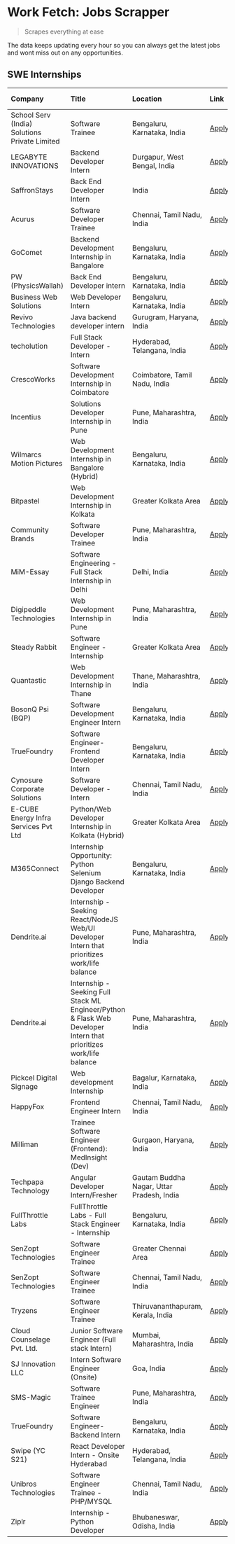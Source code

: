 # Work Fetch: Jobs Scrapper
> Scrapes everything at ease

The data keeps updating every hour so you can always get the latest jobs and wont miss out on any opportunities.

## SWE Internships
<!--START_SECTION:workfetch-->
| Company                                       | Title                                                                                                              | Location                                  | Link                                                                                                                                                                                                                                                                                                                          | Date Posted   |
|:----------------------------------------------|:-------------------------------------------------------------------------------------------------------------------|:------------------------------------------|:------------------------------------------------------------------------------------------------------------------------------------------------------------------------------------------------------------------------------------------------------------------------------------------------------------------------------|:--------------|
| School Serv (India) Solutions Private Limited | Software Trainee                                                                                                   | Bengaluru, Karnataka, India               | [Apply](https://in.linkedin.com/jobs/view/software-trainee-at-school-serv-india-solutions-private-limited-3909028811?position=43&pageNum=0&refId=e8X0yHrmF8zuArwff3ecJQ%3D%3D&trackingId=XW43fYRevKWgByYgnRq%2FxQ%3D%3D&trk=public_jobs_jserp-result_search-card)                                                             | 2024-04-25    |
| LEGABYTE INNOVATIONS                          | Backend Developer Intern                                                                                           | Durgapur, West Bengal, India              | [Apply](https://in.linkedin.com/jobs/view/backend-developer-intern-at-legabyte-innovations-3909245013?position=56&pageNum=0&refId=e8X0yHrmF8zuArwff3ecJQ%3D%3D&trackingId=TBdG3W7zvfcQQXbEybIazQ%3D%3D&trk=public_jobs_jserp-result_search-card)                                                                              | 2024-04-24    |
| SaffronStays                                  | Back End Developer Intern                                                                                          | India                                     | [Apply](https://in.linkedin.com/jobs/view/back-end-developer-intern-at-saffronstays-3904615385?position=8&pageNum=0&refId=e8X0yHrmF8zuArwff3ecJQ%3D%3D&trackingId=kHAeMSYmZlA9z8sbp8xzug%3D%3D&trk=public_jobs_jserp-result_search-card)                                                                                      | 2024-04-23    |
| Acurus                                        | Software Developer Trainee                                                                                         | Chennai, Tamil Nadu, India                | [Apply](https://in.linkedin.com/jobs/view/software-developer-trainee-at-acurus-3907363844?position=21&pageNum=0&refId=e8X0yHrmF8zuArwff3ecJQ%3D%3D&trackingId=YrTKzjzlGYZGJG6RDjSi2g%3D%3D&trk=public_jobs_jserp-result_search-card)                                                                                          | 2024-04-23    |
| GoComet                                       | Backend Development Internship in Bangalore                                                                        | Bengaluru, Karnataka, India               | [Apply](https://in.linkedin.com/jobs/view/backend-development-internship-in-bangalore-at-gocomet-3908958124?position=54&pageNum=0&refId=e8X0yHrmF8zuArwff3ecJQ%3D%3D&trackingId=ZMsSRQhBzH10A0Y7jSsUhg%3D%3D&trk=public_jobs_jserp-result_search-card)                                                                        | 2024-04-23    |
| PW (PhysicsWallah)                            | Back End Developer intern                                                                                          | Bengaluru, Karnataka, India               | [Apply](https://in.linkedin.com/jobs/view/back-end-developer-intern-at-pw-physicswallah-3907293630?position=20&pageNum=0&refId=e8X0yHrmF8zuArwff3ecJQ%3D%3D&trackingId=fZEOyvyIGZ0oKqFD5zzfjQ%3D%3D&trk=public_jobs_jserp-result_search-card)                                                                                 | 2024-04-22    |
| Business Web Solutions                        | Web Developer Intern                                                                                               | Bengaluru, Karnataka, India               | [Apply](https://in.linkedin.com/jobs/view/web-developer-intern-at-business-web-solutions-3906717928?position=15&pageNum=0&refId=e8X0yHrmF8zuArwff3ecJQ%3D%3D&trackingId=Gc8XgZWf8aqM%2FnBcCMqX%2Bw%3D%3D&trk=public_jobs_jserp-result_search-card)                                                                            | 2024-04-20    |
| Revivo Technologies                           | Java backend developer intern                                                                                      | Gurugram, Haryana, India                  | [Apply](https://in.linkedin.com/jobs/view/java-backend-developer-intern-at-revivo-technologies-3906034446?position=23&pageNum=0&refId=e8X0yHrmF8zuArwff3ecJQ%3D%3D&trackingId=HU7ztxJXZSH%2BIdCXfs8P%2Bg%3D%3D&trk=public_jobs_jserp-result_search-card)                                                                      | 2024-04-19    |
| techolution                                   | Full Stack Developer - Intern                                                                                      | Hyderabad, Telangana, India               | [Apply](https://in.linkedin.com/jobs/view/full-stack-developer-intern-at-techolution-3904814977?position=24&pageNum=0&refId=e8X0yHrmF8zuArwff3ecJQ%3D%3D&trackingId=pO7IBdzg%2BLTqD0owR9Z04g%3D%3D&trk=public_jobs_jserp-result_search-card)                                                                                  | 2024-04-18    |
| CrescoWorks                                   | Software Development Internship in Coimbatore                                                                      | Coimbatore, Tamil Nadu, India             | [Apply](https://in.linkedin.com/jobs/view/software-development-internship-in-coimbatore-at-crescoworks-3904327953?position=4&pageNum=0&refId=e8X0yHrmF8zuArwff3ecJQ%3D%3D&trackingId=kNiIU5n%2Bta1r8kUGm%2B1KoQ%3D%3D&trk=public_jobs_jserp-result_search-card)                                                               | 2024-04-17    |
| Incentius                                     | Solutions Developer Internship in Pune                                                                             | Pune, Maharashtra, India                  | [Apply](https://in.linkedin.com/jobs/view/solutions-developer-internship-in-pune-at-incentius-3904329499?position=12&pageNum=0&refId=e8X0yHrmF8zuArwff3ecJQ%3D%3D&trackingId=W%2FTX63oHqJvCiGG22ypL1w%3D%3D&trk=public_jobs_jserp-result_search-card)                                                                         | 2024-04-17    |
| Wilmarcs Motion Pictures                      | Web Development Internship in Bangalore (Hybrid)                                                                   | Bengaluru, Karnataka, India               | [Apply](https://in.linkedin.com/jobs/view/web-development-internship-in-bangalore-hybrid-at-wilmarcs-motion-pictures-3904333111?position=27&pageNum=0&refId=e8X0yHrmF8zuArwff3ecJQ%3D%3D&trackingId=zwdTBjjFl%2BVZVQfUYMX4IQ%3D%3D&trk=public_jobs_jserp-result_search-card)                                                  | 2024-04-17    |
| Bitpastel                                     | Web Development Internship in Kolkata                                                                              | Greater Kolkata Area                      | [Apply](https://in.linkedin.com/jobs/view/web-development-internship-in-kolkata-at-bitpastel-3903194722?position=48&pageNum=0&refId=e8X0yHrmF8zuArwff3ecJQ%3D%3D&trackingId=%2BYJWM3ZITyMGJwSsTq2XNg%3D%3D&trk=public_jobs_jserp-result_search-card)                                                                          | 2024-04-16    |
| Community Brands                              | Software Developer Trainee                                                                                         | Pune, Maharashtra, India                  | [Apply](https://in.linkedin.com/jobs/view/software-developer-trainee-at-community-brands-3899630827?position=13&pageNum=0&refId=e8X0yHrmF8zuArwff3ecJQ%3D%3D&trackingId=K4rcfvWPQrVGIwGXjhEnog%3D%3D&trk=public_jobs_jserp-result_search-card)                                                                                | 2024-04-15    |
| MiM-Essay                                     | Software Engineering - Full Stack Internship in Delhi                                                              | Delhi, India                              | [Apply](https://in.linkedin.com/jobs/view/software-engineering-full-stack-internship-in-delhi-at-mim-essay-3901647332?position=17&pageNum=0&refId=e8X0yHrmF8zuArwff3ecJQ%3D%3D&trackingId=RsdFc08wENtpQW%2BeReZiyg%3D%3D&trk=public_jobs_jserp-result_search-card)                                                            | 2024-04-15    |
| Digipeddle Technologies                       | Web Development Internship in Pune                                                                                 | Pune, Maharashtra, India                  | [Apply](https://in.linkedin.com/jobs/view/web-development-internship-in-pune-at-digipeddle-technologies-3898605884?position=30&pageNum=0&refId=e8X0yHrmF8zuArwff3ecJQ%3D%3D&trackingId=6SYveKpP0FZb48SCegzDZw%3D%3D&trk=public_jobs_jserp-result_search-card)                                                                 | 2024-04-13    |
| Steady Rabbit                                 | Software Engineer - Internship                                                                                     | Greater Kolkata Area                      | [Apply](https://in.linkedin.com/jobs/view/software-engineer-internship-at-steady-rabbit-3885171077?position=3&pageNum=0&refId=e8X0yHrmF8zuArwff3ecJQ%3D%3D&trackingId=LCohMUM5cA0X5bKZrNdlcA%3D%3D&trk=public_jobs_jserp-result_search-card)                                                                                  | 2024-04-08    |
| Quantastic                                    | Web Development Internship in Thane                                                                                | Thane, Maharashtra, India                 | [Apply](https://in.linkedin.com/jobs/view/web-development-internship-in-thane-at-quantastic-3888221292?position=50&pageNum=0&refId=e8X0yHrmF8zuArwff3ecJQ%3D%3D&trackingId=wnbYR9BU9fPlpEawfXsnQQ%3D%3D&trk=public_jobs_jserp-result_search-card)                                                                             | 2024-04-08    |
| BosonQ Psi (BQP)                              | Software Development Engineer Intern                                                                               | Bengaluru, Karnataka, India               | [Apply](https://in.linkedin.com/jobs/view/software-development-engineer-intern-at-bosonq-psi-bqp-3888328596?position=19&pageNum=0&refId=e8X0yHrmF8zuArwff3ecJQ%3D%3D&trackingId=7AmVUGyPWetkPDgLLuYDeg%3D%3D&trk=public_jobs_jserp-result_search-card)                                                                        | 2024-04-06    |
| TrueFoundry                                   | Software Engineer- Frontend Developer Intern                                                                       | Bengaluru, Karnataka, India               | [Apply](https://in.linkedin.com/jobs/view/software-engineer-frontend-developer-intern-at-truefoundry-3887320206?position=10&pageNum=0&refId=e8X0yHrmF8zuArwff3ecJQ%3D%3D&trackingId=14Kpm4Cexke4VXR%2BuQhneQ%3D%3D&trk=public_jobs_jserp-result_search-card)                                                                  | 2024-04-05    |
| Cynosure Corporate Solutions                  | Software Developer -Intern                                                                                         | Chennai, Tamil Nadu, India                | [Apply](https://in.linkedin.com/jobs/view/software-developer-intern-at-cynosure-corporate-solutions-3884767755?position=14&pageNum=0&refId=e8X0yHrmF8zuArwff3ecJQ%3D%3D&trackingId=g2lPHNkd0XZiGD2PVj2WlQ%3D%3D&trk=public_jobs_jserp-result_search-card)                                                                     | 2024-04-04    |
| E-CUBE Energy Infra Services Pvt Ltd          | Python/Web Developer Internship in Kolkata (Hybrid)                                                                | Greater Kolkata Area                      | [Apply](https://in.linkedin.com/jobs/view/python-web-developer-internship-in-kolkata-hybrid-at-e-cube-energy-infra-services-pvt-ltd-3882160442?position=5&pageNum=0&refId=e8X0yHrmF8zuArwff3ecJQ%3D%3D&trackingId=LIBgIakFB1JgOpruSOZJYQ%3D%3D&trk=public_jobs_jserp-result_search-card)                                      | 2024-04-02    |
| M365Connect                                   | Internship Opportunity: Python Selenium Django Backend Developer                                                   | Bengaluru, Karnataka, India               | [Apply](https://in.linkedin.com/jobs/view/internship-opportunity-python-selenium-django-backend-developer-at-m365connect-3868219387?position=60&pageNum=0&refId=e8X0yHrmF8zuArwff3ecJQ%3D%3D&trackingId=wv8V5PcpozLZ3OAeU3pIkg%3D%3D&trk=public_jobs_jserp-result_search-card)                                                | 2024-03-24    |
| Dendrite.ai                                   | Internship - Seeking React/NodeJS Web/UI Developer Intern that prioritizes work/life balance                       | Pune, Maharashtra, India                  | [Apply](https://in.linkedin.com/jobs/view/internship-seeking-react-nodejs-web-ui-developer-intern-that-prioritizes-work-life-balance-at-dendrite-ai-3853583200?position=29&pageNum=0&refId=e8X0yHrmF8zuArwff3ecJQ%3D%3D&trackingId=1QQDNrjEzecqAz%2B6B7pSQQ%3D%3D&trk=public_jobs_jserp-result_search-card)                   | 2024-03-12    |
| Dendrite.ai                                   | Internship - Seeking Full Stack ML Engineer/Python & Flask Web Developer Intern that prioritizes work/life balance | Pune, Maharashtra, India                  | [Apply](https://in.linkedin.com/jobs/view/internship-seeking-full-stack-ml-engineer-python-flask-web-developer-intern-that-prioritizes-work-life-balance-at-dendrite-ai-3853583202?position=59&pageNum=0&refId=e8X0yHrmF8zuArwff3ecJQ%3D%3D&trackingId=Y46l0vBkKSwuYPki4laJWA%3D%3D&trk=public_jobs_jserp-result_search-card) | 2024-03-12    |
| Pickcel Digital Signage                       | Web development Internship                                                                                         | Bagalur, Karnataka, India                 | [Apply](https://in.linkedin.com/jobs/view/web-development-internship-at-pickcel-digital-signage-3849506118?position=46&pageNum=0&refId=e8X0yHrmF8zuArwff3ecJQ%3D%3D&trackingId=k0vD2UKQqEXhfAe%2BXK3L5g%3D%3D&trk=public_jobs_jserp-result_search-card)                                                                       | 2024-03-08    |
| HappyFox                                      | Frontend Engineer Intern                                                                                           | Chennai, Tamil Nadu, India                | [Apply](https://in.linkedin.com/jobs/view/frontend-engineer-intern-at-happyfox-3848357951?position=44&pageNum=0&refId=e8X0yHrmF8zuArwff3ecJQ%3D%3D&trackingId=r1tFg%2Bp%2FZSu6NjBxC33AUQ%3D%3D&trk=public_jobs_jserp-result_search-card)                                                                                      | 2024-03-07    |
| Milliman                                      | Trainee Software Engineer (Frontend): MedInsight (Dev)                                                             | Gurgaon, Haryana, India                   | [Apply](https://in.linkedin.com/jobs/view/trainee-software-engineer-frontend-medinsight-dev-at-milliman-3792874280?position=7&pageNum=0&refId=e8X0yHrmF8zuArwff3ecJQ%3D%3D&trackingId=SjlcgiXq6BpWzH4cRh%2B2BA%3D%3D&trk=public_jobs_jserp-result_search-card)                                                                | 2024-03-01    |
| Techpapa Technology                           | Angular Developer Intern/Fresher                                                                                   | Gautam Buddha Nagar, Uttar Pradesh, India | [Apply](https://in.linkedin.com/jobs/view/angular-developer-intern-fresher-at-techpapa-technology-3834305862?position=51&pageNum=0&refId=e8X0yHrmF8zuArwff3ecJQ%3D%3D&trackingId=IbOZffVRQjjXXBpeEn%2BM1g%3D%3D&trk=public_jobs_jserp-result_search-card)                                                                     | 2024-02-20    |
| FullThrottle Labs                             | FullThrottle Labs - Full Stack Engineer - Internship                                                               | Bengaluru, Karnataka, India               | [Apply](https://in.linkedin.com/jobs/view/fullthrottle-labs-full-stack-engineer-internship-at-fullthrottle-labs-3829636016?position=47&pageNum=0&refId=e8X0yHrmF8zuArwff3ecJQ%3D%3D&trackingId=ccgJQQJOwcbfNzll6Kt7Gg%3D%3D&trk=public_jobs_jserp-result_search-card)                                                         | 2024-02-17    |
| SenZopt Technologies                          | Software Engineer Trainee                                                                                          | Greater Chennai Area                      | [Apply](https://in.linkedin.com/jobs/view/software-engineer-trainee-at-senzopt-technologies-3827688781?position=28&pageNum=0&refId=e8X0yHrmF8zuArwff3ecJQ%3D%3D&trackingId=TlKlFOBZpFcTDohVzWN9KQ%3D%3D&trk=public_jobs_jserp-result_search-card)                                                                             | 2024-02-12    |
| SenZopt Technologies                          | Software Engineer Trainee                                                                                          | Chennai, Tamil Nadu, India                | [Apply](https://in.linkedin.com/jobs/view/software-engineer-trainee-at-senzopt-technologies-3827686880?position=42&pageNum=0&refId=e8X0yHrmF8zuArwff3ecJQ%3D%3D&trackingId=HOdIKolzusXJeywiy6DkMQ%3D%3D&trk=public_jobs_jserp-result_search-card)                                                                             | 2024-02-12    |
| Tryzens                                       | Software Engineer Trainee                                                                                          | Thiruvananthapuram, Kerala, India         | [Apply](https://in.linkedin.com/jobs/view/software-engineer-trainee-at-tryzens-3809363491?position=32&pageNum=0&refId=e8X0yHrmF8zuArwff3ecJQ%3D%3D&trackingId=pU2yLSx7DI20u7LrJUk7xQ%3D%3D&trk=public_jobs_jserp-result_search-card)                                                                                          | 2024-01-18    |
| Cloud Counselage Pvt. Ltd.                    | Junior Software Engineer (Full stack Intern)                                                                       | Mumbai, Maharashtra, India                | [Apply](https://in.linkedin.com/jobs/view/junior-software-engineer-full-stack-intern-at-cloud-counselage-pvt-ltd-3803132814?position=22&pageNum=0&refId=e8X0yHrmF8zuArwff3ecJQ%3D%3D&trackingId=6COg7viCC3NAewbp274ULQ%3D%3D&trk=public_jobs_jserp-result_search-card)                                                        | 2024-01-11    |
| SJ Innovation LLC                             | Intern Software Engineer (Onsite)                                                                                  | Goa, India                                | [Apply](https://in.linkedin.com/jobs/view/intern-software-engineer-onsite-at-sj-innovation-llc-3799959011?position=37&pageNum=0&refId=e8X0yHrmF8zuArwff3ecJQ%3D%3D&trackingId=SVO7nj6YgAHqL3OQcw69sg%3D%3D&trk=public_jobs_jserp-result_search-card)                                                                          | 2024-01-11    |
| SMS-Magic                                     | Software Trainee Engineer                                                                                          | Pune, Maharashtra, India                  | [Apply](https://in.linkedin.com/jobs/view/software-trainee-engineer-at-sms-magic-3761409781?position=25&pageNum=0&refId=e8X0yHrmF8zuArwff3ecJQ%3D%3D&trackingId=C%2F9TdFRo4BRfcENtZFT18w%3D%3D&trk=public_jobs_jserp-result_search-card)                                                                                      | 2023-11-16    |
| TrueFoundry                                   | Software Engineer-Backend Intern                                                                                   | Bengaluru, Karnataka, India               | [Apply](https://in.linkedin.com/jobs/view/software-engineer-backend-intern-at-truefoundry-3779508170?position=26&pageNum=0&refId=e8X0yHrmF8zuArwff3ecJQ%3D%3D&trackingId=qpOERc7zr%2Fj8%2BFN3Azs6bw%3D%3D&trk=public_jobs_jserp-result_search-card)                                                                           | 2023-11-10    |
| Swipe (YC S21)                                | React Developer Intern - Onsite Hyderabad                                                                          | Hyderabad, Telangana, India               | [Apply](https://in.linkedin.com/jobs/view/react-developer-intern-onsite-hyderabad-at-swipe-yc-s21-3737600089?position=33&pageNum=0&refId=e8X0yHrmF8zuArwff3ecJQ%3D%3D&trackingId=6EgVh64b9lFQjNX3YQrHKQ%3D%3D&trk=public_jobs_jserp-result_search-card)                                                                       | 2023-10-13    |
| Unibros Technologies                          | Software Engineer Trainee - PHP/MYSQL                                                                              | Chennai, Tamil Nadu, India                | [Apply](https://in.linkedin.com/jobs/view/software-engineer-trainee-php-mysql-at-unibros-technologies-3656599241?position=31&pageNum=0&refId=e8X0yHrmF8zuArwff3ecJQ%3D%3D&trackingId=X4VLsMMmyY6tduMD2fX0oQ%3D%3D&trk=public_jobs_jserp-result_search-card)                                                                   | 2023-06-12    |
| Ziplr                                         | Internship - Python Developer                                                                                      | Bhubaneswar, Odisha, India                | [Apply](https://in.linkedin.com/jobs/view/internship-python-developer-at-ziplr-3645677592?position=55&pageNum=0&refId=e8X0yHrmF8zuArwff3ecJQ%3D%3D&trackingId=Md3xGOmIE0qbCrrWHOdrvg%3D%3D&trk=public_jobs_jserp-result_search-card)                                                                                          | 2023-06-02    |
<!--END_SECTION:workfetch-->
